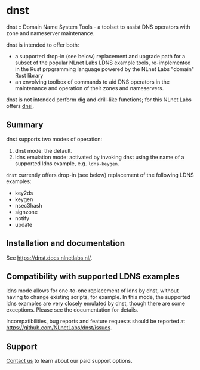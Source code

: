 # dnst

dnst
:: Domain Name System Tools - a toolset to assist DNS operators with zone and nameserver maintenance.

dnst is intended to offer both:
- a supported drop-in (see below) replacement and upgrade path for a subset of the popular NLnet Labs LDNS example tools, re-implemented in the Rust prpgramming language powered by the NLnet Labs "domain" Rust library
- an envolving toolbox of commands to aid DNS operators in the maintenance and operation of their zones and nameservers.

dnst is not intended perform dig and drill-like functions; for this NLnet Labs offers [dnsi](https://github.com/NLnetLabs/dnsi).

## Summary

dnst supports two modes of operation:

1. dnst mode: the default.
2. ldns emulation mode: activated by invoking dnst using the name of a supported ldns example, e.g. `ldns-keygen`.

`dnst` currently offers drop-in (see below) replacement of the following LDNS examples:

- key2ds
- keygen
- nsec3hash  
- signzone  
- notify  
- update

## Installation and documentation

See https://dnst.docs.nlnetlabs.nl/.

## Compatibility with supported LDNS examples

ldns mode allows for one-to-one replacement of ldns by dnst, without having to change existing scripts, for example. In this mode, the supported ldns examples are very closely emulated by dnst, though there are some exceptions. Please see the documentation for details. 

Incompatibilities, bug reports and feature requests should be reported at https://github.com/NLnetLabs/dnst/issues.

## Support

[Contact us](https://nlnetlabs.nl/services/contracts/) to learn about our paid support options.